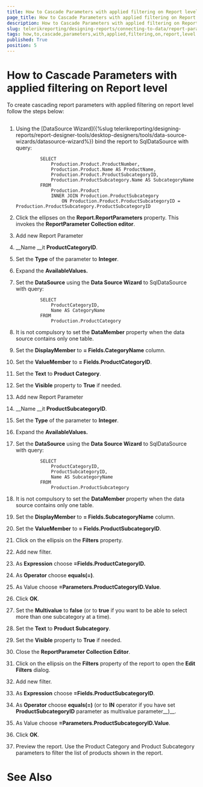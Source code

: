 ```yaml
---
title: How to Cascade Parameters with applied filtering on Report level
page_title: How to Cascade Parameters with applied filtering on Report level | for Telerik Reporting Documentation
description: How to Cascade Parameters with applied filtering on Report level
slug: telerikreporting/designing-reports/connecting-to-data/report-parameters/how-to-cascade-parameters-with-applied-filtering-on-report-level
tags: how,to,cascade,parameters,with,applied,filtering,on,report,level
published: True
position: 5
---
```


# How to Cascade Parameters with applied filtering on Report level



To create cascading report parameters with applied filtering on report level follow the steps below:
   	

## 

1. Using the [DataSource Wizard]({%slug telerikreporting/designing-reports/report-designer-tools/desktop-designers/tools/data-source-wizards/datasource-wizard%}) bind the report to SqlDataSource with query:
		        

	
				SELECT
					Production.Product.ProductNumber,
					Production.Product.Name AS ProductName,
					Production.Product.ProductSubcategoryID,
					Production.ProductSubcategory.Name AS SubcategoryName
				FROM
					Production.Product
					INNER JOIN Production.ProductSubcategory
						ON Production.Product.ProductSubcategoryID = Production.ProductSubcategory.ProductSubcategoryID
				



1. Click the ellipses on the __Report.ReportParameters__ property. This invokes the __ReportParameter Collection editor__.

1. Add new Report Parameter

1. __Name __it __ProductCategoryID__.

1. Set the __Type__ of the parameter to __Integer__.

1. Expand the __AvailableValues.__

1. Set the __DataSource__ using the __Data Source Wizard__ to SqlDataSource with query: 
		        

	
				SELECT
					ProductCategoryID,
					Name AS CategoryName
				FROM
					Production.ProductCategory
				



1. It is not compulsory to set the __DataMember__ property when the data source contains only one table.

1. Set the __DisplayMember__ to __= Fields.CategoryName__ column.

1. Set the __ValueMember__ to __= Fields.ProductCategoryID__.

1. Set the __Text__ to __Product Category__.

1. Set the __Visible__ property to __True__ if needed.

1. Add new Report Parameter

1. __Name __it __ProductSubcategoryID__.

1. Set the __Type__ of the parameter to __Integer__.

1. Expand the __AvailableValues.__

1. Set the __DataSource__ using the __Data Source Wizard__ to SqlDataSource with query:
		        

	
				SELECT
					ProductCategoryID,
					ProductSubcategoryID,
					Name AS SubcategoryName
				FROM
					Production.ProductSubcategory
				



1. It is not compulsory to set the __DataMember__ property when the data source contains only one table.

1. Set the __DisplayMember__ to __= Fields.SubcategoryName__ column.

1. Set the __ValueMember__ to __= Fields.ProductSubcategoryID__.

1. Click on the ellipsis on the __Filters__ property.

1. Add new filter.

1. As __Expression__ choose __=Fields.ProductCategoryID.__

1. As __Operator__ choose __equals(=)__.

1. As Value choose __=Parameters.ProductCategoryID.Value__.

1. Click __OK__.

1. Set the __Multivalue__ to __false__ (or to __true__ if you want to be able to select more than one subcategory at a time).

1. Set the __Text__ to __Product Subcategory__.

1. Set the __Visible__ property to __True__ if needed.

1. Close the __ReportParameter Collection Editor__.

1. Click on the ellipsis on the __Filters__ property of the report to open the __Edit Filters__ dialog.

1. Add new filter.

1. As __Expression__ choose __=Fields.ProductSubcategoryID__.

1. As __Operator__ choose __equals(=)__ (or to __IN__ operator if you have set __ProductSubcategoryID__ parameter as multivalue parameter__)__.

1. As Value choose __=Parameters.ProductSubcategoryID.Value__.

1. Click __OK__.

1. Preview the report. Use the Product Category and Product Subcategory parameters to filter the list of products shown in the report.

# See Also
